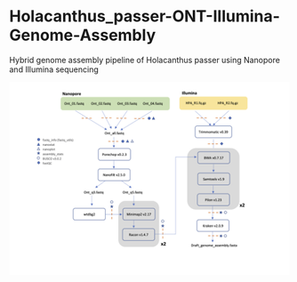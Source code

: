 # Holacanthus_passer-ONT-Illumina-Genome-Assembly
Hybrid genome assembly pipeline of Holacanthus passer using Nanopore and Illumina sequencing

<p align="center">
<img src="images/HPA_Genome_assembly_pipeline.png" width="1000"/>
</p>
